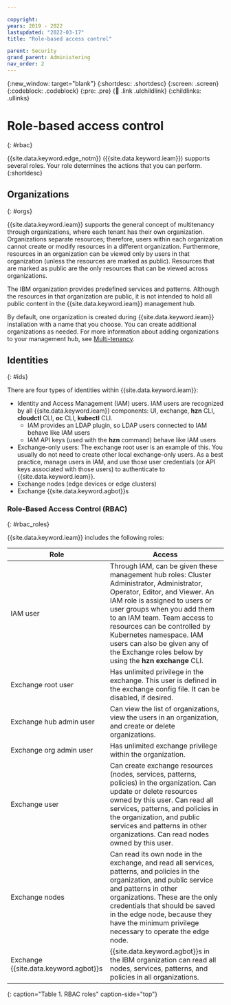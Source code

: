 ```yaml
---

copyright:
years: 2019 - 2022
lastupdated: "2022-03-17"
title: "Role-based access control"

parent: Security
grand_parent: Administering
nav_order: 2
---
```


{:new_window: target="blank"}
{:shortdesc: .shortdesc}
{:screen: .screen}
{:codeblock: .codeblock}
{:pre: .pre}
{:child: .link .ulchildlink}
{:childlinks: .ullinks}

# Role-based access control
{: #rbac}

{{site.data.keyword.edge_notm}} ({{site.data.keyword.ieam}}) supports several roles. Your role determines the actions that you can perform.
{:shortdesc}

## Organizations
{: #orgs}

{{site.data.keyword.ieam}} supports the general concept of multitenancy through organizations, where each tenant has their own organization. Organizations separate resources; therefore, users within each organization cannot create or modify resources in a different organization. Furthermore, resources in an organization can be viewed only by users in that organization (unless the resources are marked as public). Resources that are marked as public are the only resources that can be viewed across organizations.

The IBM organization provides predefined services and patterns. Although the resources in that organization are public, it is not intended to hold all public content in the {{site.data.keyword.ieam}} management hub.

By default, one organization is created during {{site.data.keyword.ieam}} installation with a name that you choose. You can create additional organizations as needed. For more information about adding organizations to your management hub, see [Multi-tenancy](../admin/multi_tenancy.md).

## Identities
{: #ids}

There are four types of identities within {{site.data.keyword.ieam}}:

* Identity and Access Management (IAM) users. IAM users are recognized by all {{site.data.keyword.ieam}} components: UI, exchange, **hzn** CLI, **cloudctl** CLI, **oc** CLI, **kubectl** CLI.
  * IAM provides an LDAP plugin, so LDAP users connected to IAM behave like IAM users
  * IAM API keys (used with the **hzn** command) behave like IAM users
* Exchange-only users: The exchange root user is an example of this. You usually do not need to create other local exchange-only users. As a best practice, manage users in IAM, and use those user credentials (or API keys associated with those users) to authenticate to {{site.data.keyword.ieam}}.
* Exchange nodes (edge devices or edge clusters)
* Exchange {{site.data.keyword.agbot}}s

### Role-Based Access Control (RBAC)
{: #rbac_roles}

{{site.data.keyword.ieam}} includes the following roles:

| **Role**    | **Access**    |
|---------------|--------------------|
| IAM user | Through IAM, can be given these management hub roles: Cluster Administrator, Administrator, Operator, Editor, and Viewer. An IAM role is assigned to users or user groups when you add them to an IAM team. Team access to resources can be controlled by Kubernetes namespace. IAM users can also be given any of the Exchange roles below by using the **hzn exchange** CLI. |
| Exchange root user | Has unlimited privilege in the exchange. This user is defined in the exchange config file. It can be disabled, if desired. |
| Exchange hub admin user | Can view the list of organizations, view the users in an organization, and create or delete organizations. |
| Exchange org admin user | Has unlimited exchange privilege within the organization. |
| Exchange user | Can create exchange resources (nodes, services, patterns, policies) in the organization. Can update or delete resources owned by this user. Can read all services, patterns, and policies in the organization, and public services and patterns in other organizations. Can read nodes owned by this user. |
| Exchange nodes | Can read its own node in the exchange, and read all services, patterns, and policies in the organization, and public service and patterns in other organizations. These are the only credentials that should be saved in the edge node, because they have the minimum privilege necessary to operate the edge node.|
| Exchange {{site.data.keyword.agbot}}s | {{site.data.keyword.agbot}}s in the IBM organization can read all nodes, services, patterns, and policies in all organizations. |
{: caption="Table 1. RBAC roles" caption-side="top"}
